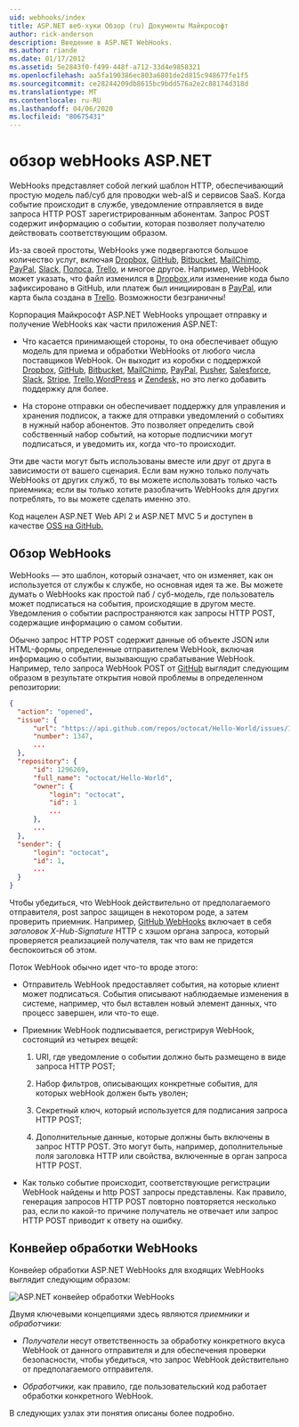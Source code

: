 ```yaml
---
uid: webhooks/index
title: ASP.NET веб-хуки Обзор (ru) Документы Майкрософт
author: rick-anderson
description: Введение в ASP.NET WebHooks.
ms.author: riande
ms.date: 01/17/2012
ms.assetid: 5e2843f0-f499-448f-a712-33d4e9858321
ms.openlocfilehash: aa5fa190386ec803a6801de2d815c948677fe1f5
ms.sourcegitcommit: ce28244209db8615bc9bdd576a2e2c88174d318d
ms.translationtype: MT
ms.contentlocale: ru-RU
ms.lasthandoff: 04/06/2020
ms.locfileid: "80675431"
---
```

# <a name="aspnet-webhooks-overview"></a>обзор webHooks ASP.NET

WebHooks представляет собой легкий шаблон HTTP, обеспечивающий простую модель паб/суб для проводки web-aIS и сервисов SaaS. Когда событие происходит в службе, уведомление отправляется в виде запроса HTTP POST зарегистрированным абонентам. Запрос POST содержит информацию о событии, которая позволяет получателю действовать соответствующим образом.

Из-за своей простоты, WebHooks уже подвергаются большое количество услуг, включая [Dropbox](http://dropbox.com/), [GitHub](https://www.github.com/), [Bitbucket](https://bitbucket.org/), [MailChimp](http://www.mailchimp.com/), [PayPal](http://www.paypal.com/), [Slack](http://www.slack.com), [Полоса](http://www.stripe.com), [Trello](http://www.trello.com/), и многое другое. Например, WebHook может указать, что файл изменился в [Dropbox,](http://dropbox.com/)или изменение кода было зафиксировано в GitHub, или платеж был инициирован в [PayPal](http://www.paypal.com/), или карта была создана в [Trello](http://www.trello.com/). Возможности безграничны!

Корпорация Майкрософт ASP.NET WebHooks упрощает отправку и получение WebHooks как части приложения ASP.NET:

* Что касается принимающей стороны, то она обеспечивает общую модель для приема и обработки WebHooks от любого числа поставщиков WebHook. Он выходит из коробки с поддержкой [Dropbox](http://dropbox.com/), [GitHub](https://www.github.com/), [Bitbucket](https://bitbucket.org/), [MailChimp](http://www.mailchimp.com/), [PayPal](http://www.paypal.com/), [Pusher](http://www.pusher.com), [Salesforce](http://www.salesforce.com), [Slack](http://www.slack.com), [Stripe](http://www.stripe.com), [Trello](http://www.trello.com/),[WordPress](http://www.wordpress.com) и [Zendesk,](https://www.zendesk.com/) но это легко добавить поддержку для более.

* На стороне отправки он обеспечивает поддержку для управления и хранения подписок, а также для отправки уведомлений о событиях в нужный набор абонентов. Это позволяет определить свой собственный набор событий, на которые подписчики могут подписаться, и уведомить их, когда что-то происходит.

Эти две части могут быть использованы вместе или друг от друга в зависимости от вашего сценария. Если вам нужно только получать WebHooks от других служб, то вы можете использовать только часть приемника; если вы только хотите разоблачить WebHooks для других потреблять, то вы можете сделать именно это.

Код нацелен ASP.NET Web API 2 и ASP.NET MVC 5 и доступен в качестве [OSS на GitHub.](https://github.com/aspnet/WebHooks)

## <a name="webhooks-overview"></a>Обзор WebHooks

WebHooks — это шаблон, который означает, что он изменяет, как он используется от службы к службе, но основная идея та же. Вы можете думать о WebHooks как простой паб / суб-модель, где пользователь может подписаться на события, происходящие в другом месте. Уведомления о событии распространяются как запросы HTTP POST, содержащие информацию о самом событии.

Обычно запрос HTTP POST содержит данные об объекте JSON или HTML-формы, определенные отправителем WebHook, включая информацию о событии, вызывающую срабатывание WebHook. Например, тело запроса WebHook POST от [GitHub](https://www.github.com/) выглядит следующим образом в результате открытия новой проблемы в определенном репозитории:

```json
{
  "action": "opened",
  "issue": {
      "url": "https://api.github.com/repos/octocat/Hello-World/issues/1347",
      "number": 1347,
      ...
  },
  "repository": {
      "id": 1296269,
      "full_name": "octocat/Hello-World",
      "owner": {
          "login": "octocat",
          "id": 1
          ...
      },
      ...
  },
  "sender": {
      "login": "octocat",
      "id": 1,
      ...
  }
}
```

Чтобы убедиться, что WebHook действительно от предполагаемого отправителя, post запрос защищен в некотором роде, а затем проверить приемник. Например, [GitHub WebHooks](https://developer.github.com/webhooks/) включает в себя *заголовок X-Hub-Signature* HTTP с хэшом органа запроса, который проверяется реализацией получателя, так что вам не придется беспокоиться об этом.

Поток WebHook обычно идет что-то вроде этого:

* Отправитель WebHook предоставляет события, на которые клиент может подписаться. События описывают наблюдаемые изменения в системе, например, что был вставлен новый элемент данных, что процесс завершен, или что-то еще.

* Приемник WebHook подписывается, регистрируя WebHook, состоящий из четырех вещей:

     1. URI, где уведомление о событии должно быть размещено в виде запроса HTTP POST;

     2. Набор фильтров, описывающих конкретные события, для которых webHook должен быть уволен;

     3. Секретный ключ, который используется для подписания запроса HTTP POST;

     4. Дополнительные данные, которые должны быть включены в запрос HTTP POST. Это могут быть, например, дополнительные поля заголовка HTTP или свойства, включенные в орган запроса HTTP POST.

* Как только событие происходит, соответствующие регистрации WebHook найдены и http POST запросы представлены. Как правило, генерация запросов HTTP POST повторно повторяется несколько раз, если по какой-то причине получатель не отвечает или запрос HTTP POST приводит к ответу на ошибку.

## <a name="webhooks-processing-pipeline"></a>Конвейер обработки WebHooks

Конвейер обработки ASP.NET WebHooks для входящих WebHooks выглядит следующим образом:

![ASP.NET конвейер обработки WebHooks](_static/WebHookReceivers.png)

Двумя ключевыми концепциями здесь являются *приемники* и *обработчики:*

* *Получатели* несут ответственность за обработку конкретного вкуса WebHook от данного отправителя и для обеспечения проверки безопасности, чтобы убедиться, что запрос WebHook действительно от предполагаемого отправителя.

* *Обработчики,* как правило, где пользовательский код работает обработки конкретного WebHook.

В следующих узлах эти понятия описаны более подробно.
